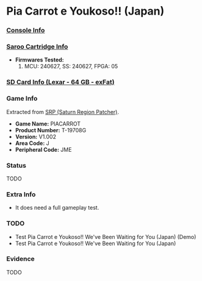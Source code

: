 # Pia Carrot e Youkoso!! (Japan)

### [Console Info](../../../../Info/Consoles/VA13/README.md)

### [Saroo Cartridge Info](../../../../Info/Cartridges/RetroGameParadiseStore/1.32F/README.md)

- <b>Firmwares Tested:</b>
  1. MCU: 240627, SS: 240627, FPGA: 05

### [SD Card Info (Lexar - 64 GB - exFat)](../../../../Info/SdCards/Lexar/64GB/exfat/README.md)

### Game Info

Extracted from [SRP (Saturn Region Patcher)](https://segaxtreme.net/resources/saturn-region-patcher.81/download).

- <b>Game Name:</b> PIACARROT
- <b>Product Number:</b> T-19708G
- <b>Version:</b> V1.002
- <b>Area Code:</b> J
- <b>Peripheral Code:</b> JME

### Status

TODO

<!-- - Playable :white_check_mark: -->

### Extra Info

- It does need a full gameplay test.

### TODO

- Test Pia Carrot e Youkoso!! We've Been Waiting for You (Japan) (Demo)
- Test Pia Carrot e Youkoso!! We've Been Waiting for You (Japan)

### Evidence

TODO

<!-- [![](https://img.youtube.com/vi/aRB4hv8FcpM/0.jpg)](https://www.youtube.com/watch?v=aRB4hv8FcpM) -->

